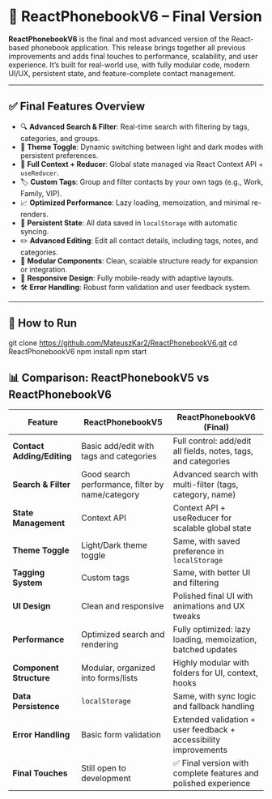 # 📘 ReactPhonebookV6 – Final Version

**ReactPhonebookV6** is the final and most advanced version of the React-based phonebook application. This release brings together all previous improvements and adds final touches to performance, scalability, and user experience. It’s built for real-world use, with fully modular code, modern UI/UX, persistent state, and feature-complete contact management.

---

## ✅ Final Features Overview

- 🔍 **Advanced Search & Filter**: Real-time search with filtering by tags, categories, and groups.
- 🎨 **Theme Toggle**: Dynamic switching between light and dark modes with persistent preferences.
- 🧠 **Full Context + Reducer**: Global state managed via React Context API + `useReducer`.
- 🏷️ **Custom Tags**: Group and filter contacts by your own tags (e.g., Work, Family, VIP).
- 📈 **Optimized Performance**: Lazy loading, memoization, and minimal re-renders.
- 💾 **Persistent State**: All data saved in `localStorage` with automatic syncing.
- ✏️ **Advanced Editing**: Edit all contact details, including tags, notes, and categories.
- 🧩 **Modular Components**: Clean, scalable structure ready for expansion or integration.
- 📱 **Responsive Design**: Fully mobile-ready with adaptive layouts.
- 🛠️ **Error Handling**: Robust form validation and user feedback system.

---

## 🚀 How to Run

git clone https://github.com/MateuszKar2/ReactPhonebookV6.git
cd ReactPhonebookV6
npm install
npm start


## 📊 Comparison: ReactPhonebookV5 vs ReactPhonebookV6

| **Feature**               | **ReactPhonebookV5**                                                                 | **ReactPhonebookV6 (Final)**                                                                 |
|---------------------------|--------------------------------------------------------------------------------------|----------------------------------------------------------------------------------------------|
| **Contact Adding/Editing**| Basic add/edit with tags and categories                                              | Full control: add/edit all fields, notes, tags, and categories                              |
| **Search & Filter**       | Good search performance, filter by name/category                                     | Advanced search with multi-filter (tags, category, name)                                    |
| **State Management**      | Context API                                                                          | Context API + useReducer for scalable global state                                           |
| **Theme Toggle**          | Light/Dark theme toggle                                                              | Same, with saved preference in `localStorage`                                                |
| **Tagging System**        | Custom tags                                                                          | Same, with better UI and filtering                                                           |
| **UI Design**             | Clean and responsive                                                                 | Polished final UI with animations and UX tweaks                                              |
| **Performance**           | Optimized search and rendering                                                       | Fully optimized: lazy loading, memoization, batched updates                                 |
| **Component Structure**   | Modular, organized into forms/lists                                                  | Highly modular with folders for UI, context, hooks                                          |
| **Data Persistence**      | `localStorage`                                                                       | Same, with sync logic and fallback handling                                                  |
| **Error Handling**        | Basic form validation                                                                | Extended validation + user feedback + accessibility improvements                            |
| **Final Touches**         | Still open to development                                                            | ✅ Final version with complete features and polished experience                             |
